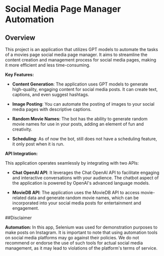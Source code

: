 # Social Media Page Manager Automation

## Overview

This project is an application that utilizes GPT models to automate the tasks of a movies page social media page manager. It aims to streamline the content creation and management process for social media pages, making it more efficient and less time-consuming.

**Key Features:**

- **Content Generation**: The application uses GPT models to generate high-quality, engaging content for social media posts. It can create text, captions, and even suggest hashtags.

- **Image Posting**: You can automate the posting of images to your social media pages with descriptive captions.

- **Random Movie Names**: The bot has the ability to generate random movie names for use in your posts, adding an element of fun and creativity.

- **Scheduling**: As of now the bot, still does not have a scheduling feature, it only post when it is run.
  





**API Integration:**

This application operates seamlessly by integrating with two APIs:

- **Chat OpenAI API**: It leverages the Chat OpenAI API to facilitate engaging and interactive conversations with your audience. The chatbot aspect of the application is powered by OpenAI's advanced language models.

- **MovieDB API**: The application uses the MovieDB API to access movie-related data and generate random movie names, which can be incorporated into your social media posts for entertainment and engagement.

##Disclaimer 

**Automation:** In this app, Selenium was used for demonstration purposes to make posts on Instagram. It is important to note that using automation tools on social media platforms may go against their policies. We do not recommend or endorse the use of such tools for actual social media management, as it may lead to violations of the platform's terms of service.

